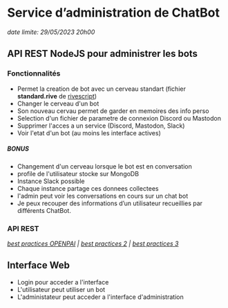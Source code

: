 # Service d’administration de ChatBot

_date limite: 29/05/2023 20h00_

## API REST NodeJS pour administrer les bots

### Fonctionnalités

- Permet la creation de bot avec un cerveau standart (fichier **standard.rive** de [rivescript](https://www.rivescript.com/try))
- Changer le cerveau d'un bot
- Son nouveau cervau permet de garder en memoires des info perso
- Selection d'un fichier de parametre de connexion Discord ou Mastodon
- Supprimer l'acces a un service (Discord, Mastodon, Slack)
- Voir l'etat d'un bot (au moins les interface actives)

##### BONUS

- Changement d'un cerveau lorsque le bot est en conversation
- profile de l'utilisateur stocke sur MongoDB
- Instance Slack possible
- Chaque instance partage ces donnees collectees
- l'admin peut voir les conversations en cours sur un chat bot
- Je peux recouper des informations d’un utilisateur recueillies par différents ChatBot.

### API REST

_[best practices OPENPAI](https://oai.github.io/Documentation/best-practices.html) | [best practices 2](https://www.pythoniste.fr/python/fastapi/les-bonnes-pratiques-pour-construire-un-api-rest/) | [best practices 3](https://teknospire.com/best-practices-to-open-api-design/)_

## Interface Web

- Login pour acceder a l'interface
- L'utilisateur peut utiliser un bot
- L'administateur peut acceder a l'interface d'administration
